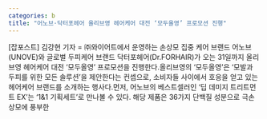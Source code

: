 ```yaml
---
categories: b
title: "어노브·닥터포헤어 올리브영 헤어케어 대전 ‘모두올영’ 프로모션 진행"
---
```

[잡포스트] 김강현 기자 = ㈜와이어트에서 운영하는 손상모 집중 케어 브랜드 어노브(UNOVE)와 글로벌 두피케어 브랜드 닥터포헤어(Dr.FORHAIR)가 오는 31일까지 올리브영 헤어케어 대전 ‘모두올영’ 프로모션을 진행한다.올리브영의 ‘모두올영’은 ‘모발과 두피를 위한 모든 솔루션’을 제안한다는 컨셉으로, 소비자들 사이에서 호응을 얻고 있는 헤어케어 브랜드를 소개하는 행사다.먼저, 어노브의 베스트셀러인 ‘딥 데미지 트리트먼트 EX’는 ‘1&1 기획세트’로 만나볼 수 있다. 해당 제품은 36가지 단백질 성분으로 극손상모에 풍부한